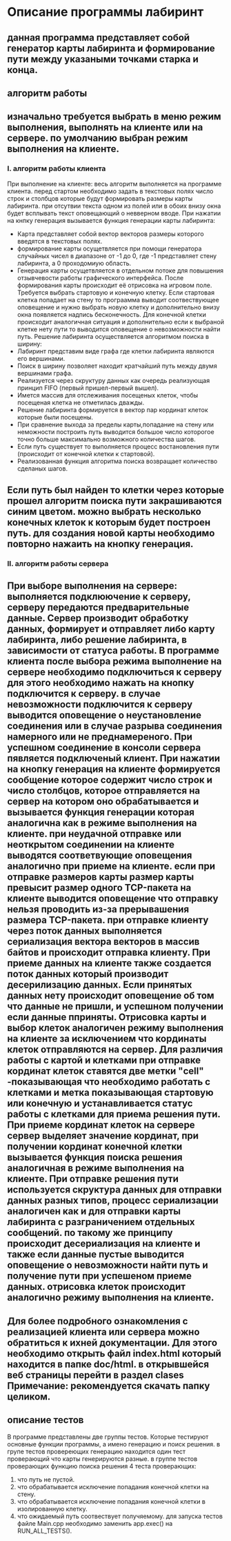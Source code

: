 # Описание программы лабиринт
 данная программа представляет собой  генератор карты лабиринта и формирование пути  между указаными точками старка и конца.
 ---
## алгоритм работы
изначально требуется выбрать в меню режим выполнения, выполнять на клиенте или на сервере. 
по умолчанию выбран режим выполнения на клиенте.
---
  ### I. алгоритм работы клиента
  При выполнение на клиенте: весь алгоритм выполняется на программе клиента.
  перед стартом необходимо задать в текстовых полях  число строк и столбцов  которые будут формировать размеры карты лабиринта.
  при отсутвии текста одном из полей или в обоих внизу окна будет всплывать текст оповещающий о невверном вводе.
  При нажатии на кнпку генерация вызывается функция генерации карты лабиринта:
   - Карта представляет собой вектор векторов размеры которого введятся  в текстовых полях.
   - формирование карты осущетвляется при помощи генератора случайных чисел в диапазоне от -1 до 0, где -1 представляет стену лабиринта, а 0 проходомиую область.
   - Генерация карты осущетвляется в отдельном потоке для повышения отзывчевости работы графического интерфейса.
    <!-- end of the list -->
  После формирования карты происходит её отрисовка на игровом поле.
  Требуется выбрать стартовую и конечную клетку.
  Если стартовая клетка попадает на стену то програамма выводит соотвествующее оповещение и нужно выбрать новую клетку и дополнительно внизу окна появляется надпись бесконечность.
  Для конечной клетки происходит аналогичная ситуация и дополнительно если к выбраной клетке нету пути то выводится оповещение о невозможности найти путь.
  Решение лабиринта осуществляется алгоритмом поиска в ширину:
   - Лабиринт представим виде графа где клетки лабиринта являются его вершинами.
   - Поиск в ширину позволяет находит кратчайший путь между двумя вершинами графа.
   - Реализуется через скруктуру данных как очередь реализующая принцип FIFO (первый пришел-первый вышел).
   - Имется массив для отслеживания посещеных клеток, чтобы посещеная клетка не отметилась дважды.
   - Решение лабиринта формируется в вектор пар кординат клеток которые были посещены.
   - При сравнение выхода за пределы карты,попадание на стену или неможности построить путь выводится большое число которогое точно больше максимально возможного количества шагов.
   - Если путь существует то выполняется процесс востановления пути (происходит от конечной клетки к стартовой).
   - Реализованная функция алгоритма поиска возвращает количество сделаных шагов.
   <!-- end of the list -->
  Если путь был найден то клетки через которые прошел алгоритм поиска пути закрашиваются синим цветом.
  можно выбрать несколько конечных клеток к которым будет построен путь.
  для создания новой карты необходимо повторно нажаить на кнопку генерация. 
---
   ### II. алгоритм работы сервера
При выборе выполнения на сервере: выполняется подклюючение к серверу, серверу передаются предварительные данные. 
Сервер производит обработку данных, формирует и отправляет  либо карту лабиринта, либо решение лабиринта, в зависимости от статуса работы.
В программе клиента после выбора режима выполнение на сервере необходимо подключиться к серверу для этого необходимо нажать на кнопку подключится к серверу.
в случае невозможности подключится к серверу выводится оповещение о неустановление соединения или в случае разрыва соединения намерного или не преднамереного.
При успешном соединение в консоли сервера пявляется подключеный клиент.
При нажатии на кнопку генерация на клиенте формируется сообщение которое содержит число строк и число столбцов, которое отправляется на сервер на котором оно обрабатывается и вызывается функция генерации которая аналогична как в режиме выполнения на клиенте.
при неудачной отправке или неоткрытом соединении на клиенте выводятся соответвующие оповещения аналогично при приеме на клиенте.
если при отправке размеров карты размер карты превысит размер одного TCP-пакета на клиенте выводится оповещение что отправку нельзя проводить из-за прерывашения размера TCP-пакета.
при отправке клиенту через поток данных выполняется сериализация вектора векторов в массив байтов и происходит отправка клиенту.
При приеме данных на клиенте также создается поток данных который производит десерилизацию данных.
Если принятых данных нету происходит оповещение об том что данные не пришли, и успешном получении если данные пприняты.
Отрисовка карты и выбор клеток аналогичен режиму выполнения на клиенте за исключением что кординаты клеток отправляются на сервер.
Для различия работы с картой и клетками при отправке  кординат клеток ставятся две метки "cell" -показывающая что необходимо работать с клетками и метка показывающая стартовую или конечную и устанавливается статус работы с клетками для приема решения пути.
При приеме кординат клеток на сервере сервер выделяет значение кординат, при получении кординат конечной клетки вызывается функция поиска решения аналогичная в режиме выполнения на клиенте.
При отправке решения пути используется скруктура данных для отправки данных разных типов, процесс сериализации аналогичен как и для отправки карты лабиринта с разграничением отдельных сообщений.
по такому же принципу происходит десериализация на клиенте и также если данные пустые выводится оповещение о невозможности найти путь и получение пути  при  успешеном приеме данных.
отрисовка клеток происходит аналогично режиму выполнения на клиенте.
---
Для более подробного ознакомления с реализацией клиента или сервера можно обратиться к ихней документации. Для этого необходимо открыть файл index.html который находится в папке doc/html. в открывшейся веб страницы перейти в раздел clases
Примечание: рекомендуется скачать папку целиком.
---
## описание тестов
В программе представлены две группы тестов.
Которые тестируют основные функции программы, а имено генерацию и поиск решения.
в групе тестов провереющих генерацию находится один тест проверающий что карты генерируются разные.
в группе тестов проверающих функцию поиска решения 4 теста проверающих:
 1. что путь не пустой.
 2. что обрабатывается исключение попадания конечной клетки на стену.
 3. что обрабатывается исключение попадания конечной клетки в изолированную клетку.
 4. что ожидаемый путь соотвествует получяемому.
для запуска тестов файле Main.cpp необходимо заменить app.exec() на RUN_ALL_TESTS().






